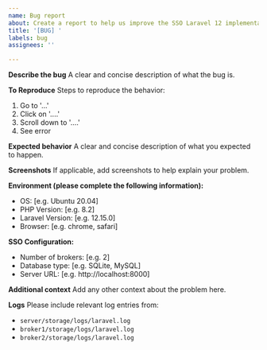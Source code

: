 ```yaml
---
name: Bug report
about: Create a report to help us improve the SSO Laravel 12 implementation
title: '[BUG] '
labels: bug
assignees: ''

---
```


**Describe the bug**
A clear and concise description of what the bug is.

**To Reproduce**
Steps to reproduce the behavior:
1. Go to '...'
2. Click on '....'
3. Scroll down to '....'
4. See error

**Expected behavior**
A clear and concise description of what you expected to happen.

**Screenshots**
If applicable, add screenshots to help explain your problem.

**Environment (please complete the following information):**
 - OS: [e.g. Ubuntu 20.04]
 - PHP Version: [e.g. 8.2]
 - Laravel Version: [e.g. 12.15.0]
 - Browser: [e.g. chrome, safari]

**SSO Configuration:**
 - Number of brokers: [e.g. 2]
 - Database type: [e.g. SQLite, MySQL]
 - Server URL: [e.g. http://localhost:8000]

**Additional context**
Add any other context about the problem here.

**Logs**
Please include relevant log entries from:
- `server/storage/logs/laravel.log`
- `broker1/storage/logs/laravel.log`
- `broker2/storage/logs/laravel.log`